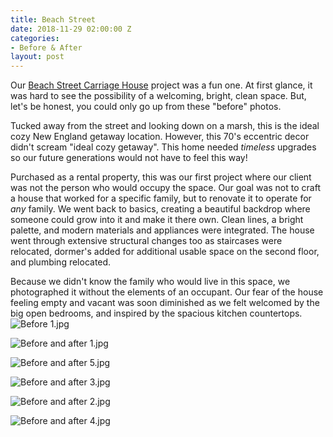 ```yaml
---
title: Beach Street
date: 2018-11-29 02:00:00 Z
categories:
- Before & After
layout: post
---
```


Our [Beach Street Carriage House](http://basic-space.com/posts/beach-street.html) project was a fun one. At first glance, it was hard to see the possibility of a welcoming, bright, clean space. But, let's be honest, you could only go up from these "before" photos.

Tucked away from the street and looking down on a marsh, this is the ideal cozy New England getaway location. However, this 70's eccentric decor didn't scream "ideal cozy getaway". This home needed *timeless* upgrades so our future generations would not have to feel this way! 

Purchased as a rental property, this was our first project where our client was not the person who would occupy the space. Our goal was not to craft a house that worked for a specific family, but to renovate it to operate for *any* family. We went back to basics, creating a beautiful backdrop where someone could grow into it and make it there own. Clean lines, a bright palette, and modern materials and appliances were integrated. The house went through extensive structural changes too as staircases were relocated, dormer's added for additional usable space on the second floor, and plumbing relocated.

Because we didn't know the family who would live in this space, we photographed it without the elements of an occupant. Our fear of the house feeling empty and vacant was soon diminished as we felt welcomed by the big open bedrooms, and inspired by the spacious kitchen countertops.  
![Before 1.jpg](/uploads/Before%201.jpg)

![Before and after 1.jpg](/uploads/Before%20and%20after%201.jpg)

![Before and after 5.jpg](/uploads/Before%20and%20after%205.jpg)

![Before and after 3.jpg](/uploads/Before%20and%20after%203.jpg)

![Before and after 2.jpg](/uploads/Before%20and%20after%202.jpg)

![Before and after 4.jpg](/uploads/Before%20and%20after%204.jpg)